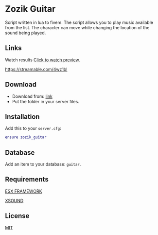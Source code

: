# Zozik Guitar


Script written in lua to fivem. The script allows you to play music available from the list. The character can move while changing the location of the sound being played.

## Links

Watch results [Click to watch preview](https://streamable.com/4wz1bl).

https://streamable.com/4wz1bl

## Download

* Download from: [link](https://github.com/Zozikk/zozik_guitar.git)
* Put the folder in your server files.

## Installation

Add this to your `server.cfg`:

```lua
ensure zozik_guitar
```

## Database
Add an item to your database: `guitar`.

## Requirements

[ESX FRAMEWORK](https://github.com/esx-framework) 

[XSOUND](https://github.com/Xogy/xsound)



## License

[MIT](https://choosealicense.com/licenses/mit/)
